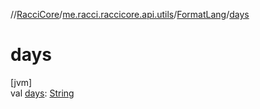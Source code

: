 //[RacciCore](../../../index.md)/[me.racci.raccicore.api.utils](../index.md)/[FormatLang](index.md)/[days](days.md)

# days

[jvm]\
val [days](days.md): [String](https://kotlinlang.org/api/latest/jvm/stdlib/kotlin/-string/index.html)
